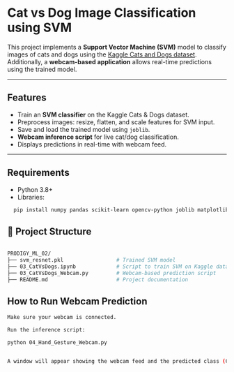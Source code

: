 # Cat vs Dog Image Classification using SVM

This project implements a **Support Vector Machine (SVM)** model to classify images of cats and dogs using the [Kaggle Cats and Dogs dataset](https://www.kaggle.com/c/dogs-vs-cats/data).  
Additionally, a **webcam-based application** allows real-time predictions using the trained model.

---

## Features

- Train an **SVM classifier** on the Kaggle Cats & Dogs dataset.
- Preprocess images: resize, flatten, and scale features for SVM input.
- Save and load the trained model using `joblib`.
- **Webcam inference script** for live cat/dog classification.
- Displays predictions in real-time with webcam feed.

---

## Requirements

- Python 3.8+
- Libraries:

```bash
  pip install numpy pandas scikit-learn opencv-python joblib matplotlib
```

## 📂 Project Structure

```bash

PRODIGY_ML_02/
├── svm_resnet.pkl                 # Trained SVM model
├── 03_CatVsDogs.ipynb             # Script to train SVM on Kaggle dataset
├── 03_CatVsDogs_Webcam.py         # Webcam-based prediction script
├── README.md                      # Project documentation

```

## How to Run Webcam Prediction

```bash
Make sure your webcam is connected.

Run the inference script:

python 04_Hand_Gesture_Webcam.py


A window will appear showing the webcam feed and the predicted class (Cat or Dog) for the detected image frame.
```
